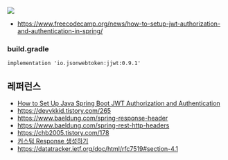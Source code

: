 
![](https://github.com/gnosia93/eks-on-aws/blob/main/images/jwt-authentification-archi-2.png)
* https://www.freecodecamp.org/news/how-to-setup-jwt-authorization-and-authentication-in-spring/

### build.gradle ###

```
implementation 'io.jsonwebtoken:jjwt:0.9.1'
```

## 레퍼런스 ##
* [How to Set Up Java Spring Boot JWT Authorization and Authentication](https://www.freecodecamp.org/news/how-to-setup-jwt-authorization-and-authentication-in-spring/)
* https://devvkkid.tistory.com/265
* https://www.baeldung.com/spring-response-header
* https://www.baeldung.com/spring-rest-http-headers
* https://chb2005.tistory.com/178
* [커스텀 Response 생성하기](https://velog.io/@minji/%EC%8A%A4%ED%94%84%EB%A7%81%EB%B6%80%ED%8A%B8-Response-%EA%B0%90%EC%8B%B8%EC%84%9C-%EB%B0%98%ED%99%98%ED%95%98%EA%B8%B0)
* https://datatracker.ietf.org/doc/html/rfc7519#section-4.1
